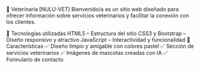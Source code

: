 🐾 Veterinaria [NULU-VET]
Bienvenido/a es un sitio web diseñado para ofrecer información sobre servicios veterinarios y facilitar la conexión con los clientes.

📌 Tecnologías utilizadas
HTML5 – Estructura del sitio
CSS3 y Bootstrap – Diseño responsivo y atractivo
JavaScript – Interactividad y funcionalidad
🎨 Características
✅ Diseño limpio y amigable con colores pastel
✅ Sección de servicios veterinarios
✅ Imágenes de mascotas creadas con IA
✅ Formulario de contacto
